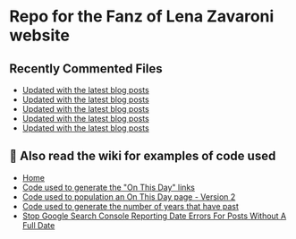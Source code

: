 # Repo for the Fanz of Lena Zavaroni website

## Recently Commented Files
<!-- BLOG-POST-LIST:START -->
- [Updated with the latest blog posts](https://github.com/FanzOfLenaZavaroni/fanzoflenazavaroni.github.io/commit/089021144615d51bde503eb70099333b3addb3a1)
- [Updated with the latest blog posts](https://github.com/FanzOfLenaZavaroni/fanzoflenazavaroni.github.io/commit/1318c509df21a1fafd66c536f3eec31ae920d3e5)
- [Updated with the latest blog posts](https://github.com/FanzOfLenaZavaroni/fanzoflenazavaroni.github.io/commit/64a02dd774b791c965f756539a81b3fa2dfe0949)
- [Updated with the latest blog posts](https://github.com/FanzOfLenaZavaroni/fanzoflenazavaroni.github.io/commit/56b2d82718fb441c6990cfce9bcb6609ec0a315a)
- [Updated with the latest blog posts](https://github.com/FanzOfLenaZavaroni/fanzoflenazavaroni.github.io/commit/51f45f24a068c8ecf1449fe0dc32395f8e4b042c)
<!-- BLOG-POST-LIST:END -->

## :notebook: Also read the wiki for examples of code used
* [Home](https://github.com/FanzOfLenaZavaroni/fanzoflenazavaroni.github.io/wiki)
* [Code used to generate the "On This Day" links](https://github.com/FanzOfLenaZavaroni/fanzoflenazavaroni.github.io/wiki/On-This-Day-Code)
* [Code used to population an On This Day page - Version 2](https://github.com/FanzOfLenaZavaroni/fanzoflenazavaroni.github.io/wiki/Code-used-to-population-an-On-This-Day-page-%E2%80%90-Version-2)
* [Code used to generate the number of years that have past](https://github.com/FanzOfLenaZavaroni/fanzoflenazavaroni.github.io/wiki/Number-of-years-gone-by-code)
* [Stop Google Search Console Reporting Date Errors For Posts Without A Full Date](https://github.com/FanzOfLenaZavaroni/fanzoflenazavaroni.github.io/wiki/Stop-Google-Search-Console-Reporting-Date-Errors-For-Posts-Without-A-Full-Date)
